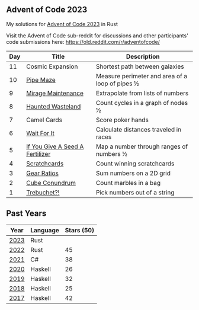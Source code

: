 ## Advent of Code 2023

My solutions for [Advent of Code 2023](http://adventofcode.com/2023) in Rust

Visit the Advent of Code sub-reddit for discussions and other participants' code submissions here: https://old.reddit.com/r/adventofcode/

| Day | Title                                                | Description                                      |
| --- | ---------------------------------------------------- | ------------------------------------------------ |
| 11  | Cosmic Expansion                                     | Shortest path between galaxies                   |
| 10  | [Pipe Maze](./days/day10/src/main.rs)                | Measure perimeter and area of a loop of pipes ½  |
| 9   | [Mirage Maintenance](./days/day09/src/main.rs)       | Extrapolate from lists of numbers                |
| 8   | [Haunted Wasteland](./days/day08/src/main.rs)        | Count cycles in a graph of nodes ½               |
| 7   | Camel Cards                                          | Score poker hands                                |
| 6   | [Wait For It](./days/day06/src/main.rs)              | Calculate distances traveled in races            |
| 5   | [If You Give A Seed A Fertilizer](./days/day05/src/main.rs) | Map a number through ranges of numbers ½  |
| 4   | [Scratchcards](./days/day04/src/main.rs)             | Count winning scratchcards                       |
| 3   | [Gear Ratios](./days/day03/src/main.rs)              | Sum numbers on a 2D grid                         |
| 2   | [Cube Conundrum](./days/day02/src/main.rs)           | Count marbles in a bag                           |
| 1   | [Trebuchet?!](./days/day01/src/main.rs)              | Pick numbers out of a string                     |

## Past Years

| Year                                              | Language | Stars (50) |
| ------------------------------------------------- | -------- | ---------- |
| [2023](https://github.com/jasonincanada/aoc-2023) | Rust     |            |
| [2022](https://github.com/jasonincanada/aoc-2022) | Rust     | 45         |
| [2021](https://github.com/jasonincanada/aoc-2021) | C#       | 38         |
| [2020](https://github.com/jasonincanada/aoc-2020) | Haskell  | 26         |
| [2019](https://github.com/jasonincanada/aoc-2019) | Haskell  | 32         |
| [2018](https://github.com/jasonincanada/aoc-2018) | Haskell  | 25         |
| [2017](https://github.com/jasonincanada/aoc-2017) | Haskell  | 42         |
